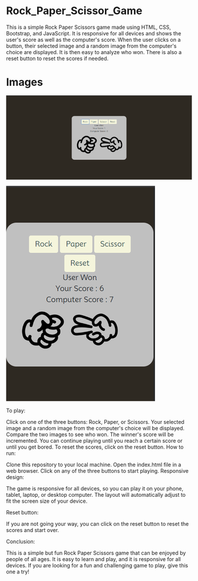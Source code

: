 # Rock_Paper_Scissor_Game


This is a simple Rock Paper Scissors game made using HTML, CSS, Bootstrap, and JavaScript. It is responsive for all devices and shows the user's score as well as the computer's score. When the user clicks on a button, their selected image and a random image from the computer's choice are displayed. It is then easy to analyze who won. There is also a reset button to reset the scores if needed.

# Images
![web view](./Images/web-view.png)

![mobile view](./Images/mobile-view.png)


To play:

Click on one of the three buttons: Rock, Paper, or Scissors.
Your selected image and a random image from the computer's choice will be displayed.
Compare the two images to see who won.
The winner's score will be incremented.
You can continue playing until you reach a certain score or until you get bored.
To reset the scores, click on the reset button.
How to run:

Clone this repository to your local machine.
Open the index.html file in a web browser.
Click on any of the three buttons to start playing.
Responsive design:

The game is responsive for all devices, so you can play it on your phone, tablet, laptop, or desktop computer. The layout will automatically adjust to fit the screen size of your device.

Reset button:

If you are not going your way, you can click on the reset button to reset the scores and start over.

Conclusion:

This is a simple but fun Rock Paper Scissors game that can be enjoyed by people of all ages. It is easy to learn and play, and it is responsive for all devices. If you are looking for a fun and challenging game to play, give this one a try!
